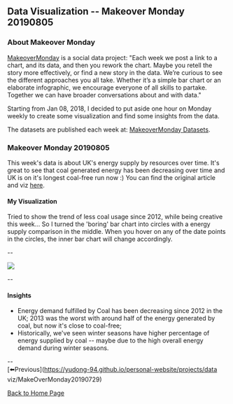 <head>
  <!-- Global site tag (gtag.js) - Google Analytics -->
<script async src="https://www.googletagmanager.com/gtag/js?id=UA-112502179-1"></script>
<script>
  window.dataLayer = window.dataLayer || [];
  function gtag(){dataLayer.push(arguments);}
  gtag('js', new Date());

  gtag('config', 'UA-112502179-1');
</script>
</head>


## Data Visualization -- Makeover Monday 20190805

### About Makeover Monday

[MakeoverMonday](http://www.makeovermonday.co.uk/) is a social data project:
"Each week we post a link to a chart, and its data, and then you rework the chart.
Maybe you retell the story more effectively, or find a new story in the data.
We’re curious to see the different approaches you all take. Whether it’s a simple bar chart or an elaborate infographic, we encourage everyone of all skills to partake.
Together we can have broader conversations about and with data."

Starting from Jan 08, 2018, I decided to put aside one hour on Monday weekly to create some visualization and find some insights from the data.

The datasets are published each week at: [MakeoverMonday Datasets](http://www.makeovermonday.co.uk/data/).

### Makeover Monday 20190805

This week's data is about UK's energy supply by resources over time. It's great to see that coal generated energy has been decreasing over time and UK is on it's longest coal-free run now :) You can find the original article and viz [here](https://www.theguardian.com/environment/ng-interactive/2019/may/25/the-power-switch-tracking-britains-record-coal-free-run?utm_term=Autofeed&CMP=twt_gu&utm_medium=&utm_source=Twitter#Echobox=1558805012).  

#### My Visualization

Tried to show the trend of less coal usage since 2012, while being creative this week... So I turned the 'boring' bar chart into circles with a energy supply comparison in the middle. When you hover on any of the date points in the circles, the inner bar chart will change accordingly.  

--  
<div class='tableauPlaceholder' id='viz1565056265899' style='position: relative'>
<noscript><a href='#'>
  <img alt=' ' src='https:&#47;&#47;public.tableau.com&#47;static&#47;images&#47;Ma&#47;MakeOverMonday20190805&#47;BritainCoalUsage&#47;1_rss.png' style='border: none' />
</a></noscript>
<object class='tableauViz'  style='display:none;'>
  <param name='host_url' value='https%3A%2F%2Fpublic.tableau.com%2F' />
  <param name='embed_code_version' value='3' />
  <param name='path' value='views&#47;MakeOverMonday20190805&#47;BritainCoalUsage?:embed=y&amp;:display_count=y' /> 
  <param name='toolbar' value='yes' />
  <param name='static_image' value='https:&#47;&#47;public.tableau.com&#47;static&#47;images&#47;Ma&#47;MakeOverMonday20190805&#47;BritainCoalUsage&#47;1.png' />
  <param name='animate_transition' value='yes' />
  <param name='display_static_image' value='yes' />
  <param name='display_spinner' value='yes' />
  <param name='display_overlay' value='yes' />
  <param name='display_count' value='yes' />
</object></div>             
<script type='text/javascript'>             
  var divElement = document.getElementById('viz1565056265899');          
  var vizElement = divElement.getElementsByTagName('object')[0];            
  vizElement.style.width='800px';vizElement.style.height='827px';           
  var scriptElement = document.createElement('script');                
  scriptElement.src = 'https://public.tableau.com/javascripts/api/viz_v1.js';    
  vizElement.parentNode.insertBefore(scriptElement, vizElement);              
</script>
  
--  

#### Insights
* Energy demand fulfilled by Coal has been decreasing since 2012 in the UK; 2013 was the worst with around half of the energy generated by coal, but now it's close to coal-free;  
* Historically, we've seen winter seasons have higher percentage of energy supplied by coal -- maybe due to the high overall energy demand during winter seasons.  

--  
[⬅️Previous](https://yudong-94.github.io/personal-website/projects/data viz/MakeOverMonday20190729)
  
[Back to Home Page](https://yudong-94.github.io/personal-website/)
